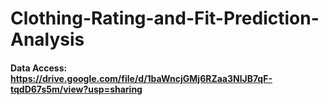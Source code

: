 # Clothing-Rating-and-Fit-Prediction-Analysis


#### Data Access: https://drive.google.com/file/d/1baWncjGMj6RZaa3NlJB7qF-tqdD67s5m/view?usp=sharing
